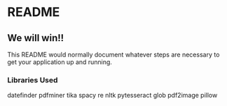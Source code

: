 # README #

## We will win!!

This README would normally document whatever steps are necessary to get your application up and running.

### Libraries Used ###

datefinder
pdfminer
tika
spacy
re
nltk
pytesseract
glob
pdf2image
pillow

